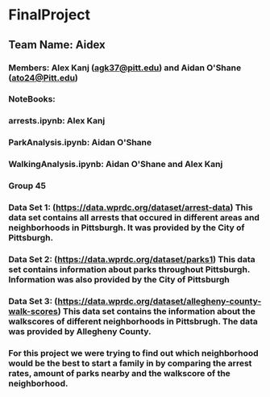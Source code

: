 # FinalProject

## Team Name: Aidex

### Members: Alex Kanj (agk37@pitt.edu) and Aidan O'Shane (ato24@Pitt.edu)

### NoteBooks: 
### arrests.ipynb: Alex Kanj 
### ParkAnalysis.ipynb: Aidan O'Shane 
### WalkingAnalysis.ipynb: Aidan O'Shane and Alex Kanj 

### Group 45

### Data Set 1: (https://data.wprdc.org/dataset/arrest-data) This data set contains all arrests that occured in different areas and neighborhoods in Pittsburgh. It was provided by the City of Pittsburgh.

### Data Set 2: (https://data.wprdc.org/dataset/parks1) This data set contains information about parks throughout Pittsburgh. Information was also provided by the City of Pittsburgh

### Data Set 3: (https://data.wprdc.org/dataset/allegheny-county-walk-scores) This data set contains the information about the walkscores of different neighborhoods in Pittsbrugh. The data was provided by Allegheny County.

### For this project we were trying to find out which neighborhood would be the best to start a family in by comparing the arrest rates, amount of parks nearby and the walkscore of the neighborhood.

